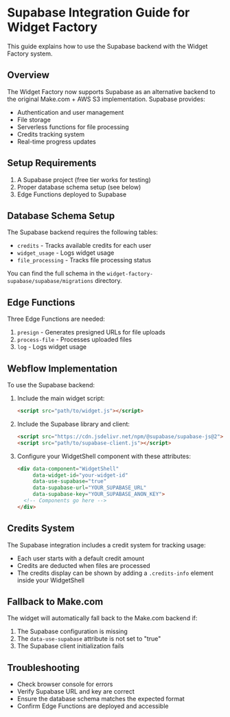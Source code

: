 # Supabase Integration Guide for Widget Factory

This guide explains how to use the Supabase backend with the Widget Factory system.

## Overview

The Widget Factory now supports Supabase as an alternative backend to the original Make.com + AWS S3 implementation. Supabase provides:

- Authentication and user management
- File storage
- Serverless functions for file processing
- Credits tracking system
- Real-time progress updates

## Setup Requirements

1. A Supabase project (free tier works for testing)
2. Proper database schema setup (see below)
3. Edge Functions deployed to Supabase

## Database Schema Setup

The Supabase backend requires the following tables:

- `credits` - Tracks available credits for each user
- `widget_usage` - Logs widget usage
- `file_processing` - Tracks file processing status

You can find the full schema in the `widget-factory-supabase/supabase/migrations` directory.

## Edge Functions

Three Edge Functions are needed:

1. `presign` - Generates presigned URLs for file uploads
2. `process-file` - Processes uploaded files
3. `log` - Logs widget usage

## Webflow Implementation

To use the Supabase backend:

1. Include the main widget script:
   ```html
   <script src="path/to/widget.js"></script>
   ```

2. Include the Supabase library and client:
   ```html
   <script src="https://cdn.jsdelivr.net/npm/@supabase/supabase-js@2"></script>
   <script src="path/to/supabase-client.js"></script>
   ```

3. Configure your WidgetShell component with these attributes:
   ```html
   <div data-component="WidgetShell" 
        data-widget-id="your-widget-id"
        data-use-supabase="true"
        data-supabase-url="YOUR_SUPABASE_URL"
        data-supabase-key="YOUR_SUPABASE_ANON_KEY">
     <!-- Components go here -->
   </div>
   ```

## Credits System

The Supabase integration includes a credit system for tracking usage:

- Each user starts with a default credit amount
- Credits are deducted when files are processed
- The credits display can be shown by adding a `.credits-info` element inside your WidgetShell

## Fallback to Make.com

The widget will automatically fall back to the Make.com backend if:

1. The Supabase configuration is missing
2. The `data-use-supabase` attribute is not set to "true"
3. The Supabase client initialization fails

## Troubleshooting

- Check browser console for errors
- Verify Supabase URL and key are correct
- Ensure the database schema matches the expected format
- Confirm Edge Functions are deployed and accessible